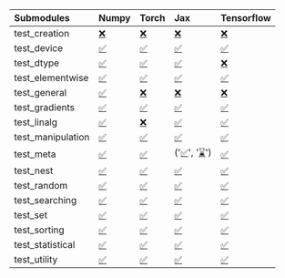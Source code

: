 | Submodules        | Numpy                                                                                                                           | Torch                                                                                                                           | Jax                                                                                                                                                                                                                                                                    | Tensorflow                                                                                                                      |
|:------------------|:--------------------------------------------------------------------------------------------------------------------------------|:--------------------------------------------------------------------------------------------------------------------------------|:-----------------------------------------------------------------------------------------------------------------------------------------------------------------------------------------------------------------------------------------------------------------------|:--------------------------------------------------------------------------------------------------------------------------------|
| test_creation     | <a href="https://github.com/unifyai/ivy/runs/8072289806?check_suite_focus=true" rel="noopener noreferrer" target="_blank">❌</a> | <a href="https://github.com/unifyai/ivy/runs/8072292830?check_suite_focus=true" rel="noopener noreferrer" target="_blank">❌</a> | <a href="https://github.com/unifyai/ivy/runs/8072296082?check_suite_focus=true" rel="noopener noreferrer" target="_blank">❌</a>                                                                                                                                        | <a href="https://github.com/unifyai/ivy/runs/8072299091?check_suite_focus=true" rel="noopener noreferrer" target="_blank">❌</a> |
| test_device       | <a href="https://github.com/unifyai/ivy/runs/8072290017?check_suite_focus=true" rel="noopener noreferrer" target="_blank">✅</a> | <a href="https://github.com/unifyai/ivy/runs/8072293060?check_suite_focus=true" rel="noopener noreferrer" target="_blank">✅</a> | <a href="https://github.com/unifyai/ivy/runs/8072296250?check_suite_focus=true" rel="noopener noreferrer" target="_blank">✅</a>                                                                                                                                        | <a href="https://github.com/unifyai/ivy/runs/8072299357?check_suite_focus=true" rel="noopener noreferrer" target="_blank">✅</a> |
| test_dtype        | <a href="https://github.com/unifyai/ivy/runs/8072290215?check_suite_focus=true" rel="noopener noreferrer" target="_blank">✅</a> | <a href="https://github.com/unifyai/ivy/runs/8072293282?check_suite_focus=true" rel="noopener noreferrer" target="_blank">✅</a> | <a href="https://github.com/unifyai/ivy/runs/8072296476?check_suite_focus=true" rel="noopener noreferrer" target="_blank">✅</a>                                                                                                                                        | <a href="https://github.com/unifyai/ivy/runs/8072299561?check_suite_focus=true" rel="noopener noreferrer" target="_blank">❌</a> |
| test_elementwise  | <a href="https://github.com/unifyai/ivy/runs/8072290457?check_suite_focus=true" rel="noopener noreferrer" target="_blank">✅</a> | <a href="https://github.com/unifyai/ivy/runs/8072293457?check_suite_focus=true" rel="noopener noreferrer" target="_blank">✅</a> | <a href="https://github.com/unifyai/ivy/runs/8072296680?check_suite_focus=true" rel="noopener noreferrer" target="_blank">✅</a>                                                                                                                                        | <a href="https://github.com/unifyai/ivy/runs/8072299752?check_suite_focus=true" rel="noopener noreferrer" target="_blank">✅</a> |
| test_general      | <a href="https://github.com/unifyai/ivy/runs/8072290660?check_suite_focus=true" rel="noopener noreferrer" target="_blank">✅</a> | <a href="https://github.com/unifyai/ivy/runs/8072293670?check_suite_focus=true" rel="noopener noreferrer" target="_blank">❌</a> | <a href="https://github.com/unifyai/ivy/runs/8072296887?check_suite_focus=true" rel="noopener noreferrer" target="_blank">❌</a>                                                                                                                                        | <a href="https://github.com/unifyai/ivy/runs/8072299929?check_suite_focus=true" rel="noopener noreferrer" target="_blank">❌</a> |
| test_gradients    | <a href="https://github.com/unifyai/ivy/runs/8072290782?check_suite_focus=true" rel="noopener noreferrer" target="_blank">✅</a> | <a href="https://github.com/unifyai/ivy/runs/8072293853?check_suite_focus=true" rel="noopener noreferrer" target="_blank">✅</a> | <a href="https://github.com/unifyai/ivy/runs/8072297052?check_suite_focus=true" rel="noopener noreferrer" target="_blank">✅</a>                                                                                                                                        | <a href="https://github.com/unifyai/ivy/runs/8072300099?check_suite_focus=true" rel="noopener noreferrer" target="_blank">✅</a> |
| test_linalg       | <a href="https://github.com/unifyai/ivy/runs/8072290945?check_suite_focus=true" rel="noopener noreferrer" target="_blank">✅</a> | <a href="https://github.com/unifyai/ivy/runs/8072294153?check_suite_focus=true" rel="noopener noreferrer" target="_blank">❌</a> | <a href="https://github.com/unifyai/ivy/runs/8072297243?check_suite_focus=true" rel="noopener noreferrer" target="_blank">✅</a>                                                                                                                                        | <a href="https://github.com/unifyai/ivy/runs/8072300321?check_suite_focus=true" rel="noopener noreferrer" target="_blank">✅</a> |
| test_manipulation | <a href="https://github.com/unifyai/ivy/runs/8072291103?check_suite_focus=true" rel="noopener noreferrer" target="_blank">✅</a> | <a href="https://github.com/unifyai/ivy/runs/8072294335?check_suite_focus=true" rel="noopener noreferrer" target="_blank">✅</a> | <a href="https://github.com/unifyai/ivy/runs/8072297360?check_suite_focus=true" rel="noopener noreferrer" target="_blank">✅</a>                                                                                                                                        | <a href="https://github.com/unifyai/ivy/runs/8072300540?check_suite_focus=true" rel="noopener noreferrer" target="_blank">✅</a> |
| test_meta         | <a href="https://github.com/unifyai/ivy/runs/8072291282?check_suite_focus=true" rel="noopener noreferrer" target="_blank">✅</a> | <a href="https://github.com/unifyai/ivy/runs/8072294509?check_suite_focus=true" rel="noopener noreferrer" target="_blank">✅</a> | ('<a href="https://github.com/unifyai/ivy/runs/8070983591?check_suite_focus=true" rel="noopener noreferrer" target="_blank">✅</a>', '<a href="https://github.com/unifyai/ivy/runs/8072297577?check_suite_focus=true" rel="noopener noreferrer" target="_blank">⌛</a>') | <a href="https://github.com/unifyai/ivy/runs/8072300770?check_suite_focus=true" rel="noopener noreferrer" target="_blank">✅</a> |
| test_nest         | <a href="https://github.com/unifyai/ivy/runs/8072291470?check_suite_focus=true" rel="noopener noreferrer" target="_blank">✅</a> | <a href="https://github.com/unifyai/ivy/runs/8072294629?check_suite_focus=true" rel="noopener noreferrer" target="_blank">✅</a> | <a href="https://github.com/unifyai/ivy/runs/8072297769?check_suite_focus=true" rel="noopener noreferrer" target="_blank">✅</a>                                                                                                                                        | <a href="https://github.com/unifyai/ivy/runs/8072301055?check_suite_focus=true" rel="noopener noreferrer" target="_blank">✅</a> |
| test_random       | <a href="https://github.com/unifyai/ivy/runs/8072291611?check_suite_focus=true" rel="noopener noreferrer" target="_blank">✅</a> | <a href="https://github.com/unifyai/ivy/runs/8072294793?check_suite_focus=true" rel="noopener noreferrer" target="_blank">✅</a> | <a href="https://github.com/unifyai/ivy/runs/8072297969?check_suite_focus=true" rel="noopener noreferrer" target="_blank">✅</a>                                                                                                                                        | <a href="https://github.com/unifyai/ivy/runs/8072301243?check_suite_focus=true" rel="noopener noreferrer" target="_blank">✅</a> |
| test_searching    | <a href="https://github.com/unifyai/ivy/runs/8072291785?check_suite_focus=true" rel="noopener noreferrer" target="_blank">✅</a> | <a href="https://github.com/unifyai/ivy/runs/8072295009?check_suite_focus=true" rel="noopener noreferrer" target="_blank">✅</a> | <a href="https://github.com/unifyai/ivy/runs/8072298171?check_suite_focus=true" rel="noopener noreferrer" target="_blank">✅</a>                                                                                                                                        | <a href="https://github.com/unifyai/ivy/runs/8072301538?check_suite_focus=true" rel="noopener noreferrer" target="_blank">✅</a> |
| test_set          | <a href="https://github.com/unifyai/ivy/runs/8072292011?check_suite_focus=true" rel="noopener noreferrer" target="_blank">✅</a> | <a href="https://github.com/unifyai/ivy/runs/8072295191?check_suite_focus=true" rel="noopener noreferrer" target="_blank">✅</a> | <a href="https://github.com/unifyai/ivy/runs/8072298320?check_suite_focus=true" rel="noopener noreferrer" target="_blank">✅</a>                                                                                                                                        | <a href="https://github.com/unifyai/ivy/runs/8072301754?check_suite_focus=true" rel="noopener noreferrer" target="_blank">✅</a> |
| test_sorting      | <a href="https://github.com/unifyai/ivy/runs/8072292201?check_suite_focus=true" rel="noopener noreferrer" target="_blank">✅</a> | <a href="https://github.com/unifyai/ivy/runs/8072295325?check_suite_focus=true" rel="noopener noreferrer" target="_blank">✅</a> | <a href="https://github.com/unifyai/ivy/runs/8072298491?check_suite_focus=true" rel="noopener noreferrer" target="_blank">✅</a>                                                                                                                                        | <a href="https://github.com/unifyai/ivy/runs/8072301982?check_suite_focus=true" rel="noopener noreferrer" target="_blank">✅</a> |
| test_statistical  | <a href="https://github.com/unifyai/ivy/runs/8072292411?check_suite_focus=true" rel="noopener noreferrer" target="_blank">✅</a> | <a href="https://github.com/unifyai/ivy/runs/8072295572?check_suite_focus=true" rel="noopener noreferrer" target="_blank">✅</a> | <a href="https://github.com/unifyai/ivy/runs/8072298667?check_suite_focus=true" rel="noopener noreferrer" target="_blank">✅</a>                                                                                                                                        | <a href="https://github.com/unifyai/ivy/runs/8072302179?check_suite_focus=true" rel="noopener noreferrer" target="_blank">✅</a> |
| test_utility      | <a href="https://github.com/unifyai/ivy/runs/8072292690?check_suite_focus=true" rel="noopener noreferrer" target="_blank">✅</a> | <a href="https://github.com/unifyai/ivy/runs/8072295874?check_suite_focus=true" rel="noopener noreferrer" target="_blank">✅</a> | <a href="https://github.com/unifyai/ivy/runs/8072298880?check_suite_focus=true" rel="noopener noreferrer" target="_blank">✅</a>                                                                                                                                        | <a href="https://github.com/unifyai/ivy/runs/8072302346?check_suite_focus=true" rel="noopener noreferrer" target="_blank">✅</a> |